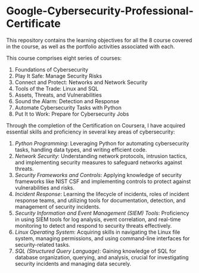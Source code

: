 # Google-Cybersecurity-Professional-Certificate

This repository contains the learning objectives for all the 8 course covered in the course, as well as the portfolio activities associated with each.

This course comprises eight series of courses:

1. Foundations of Cybersecurity
2. Play It Safe: Manage Security Risks
3. Connect and Protect: Networks and Network Security
4. Tools of the Trade: Linux and SQL
5. Assets, Threats, and Vulnerabilities
6. Sound the Alarm: Detection and Response
7. Automate Cybersecurity Tasks with Python
8. Put It to Work: Prepare for Cybersecurity Jobs

Through the completion of the Certification on Coursera, I have acquired essential skills and proficiency in several key areas of cybersecurity:

1. _Python Programming_: Leveraging Python for automating cybersecurity tasks, handling data types, and writing efficient code.
2. _Network Security_: Understanding network protocols, intrusion tactics, and implementing security measures to safeguard networks against threats.
3. _Security Frameworks and Controls_: Applying knowledge of security frameworks like NIST CSF and implementing controls to protect against vulnerabilities and risks.
4. _Incident Response_: Learning the lifecycle of incidents, roles of incident response teams, and utilizing tools for documentation, detection, and management of security incidents.
5. _Security Information and Event Management (SIEM) Tools_: Proficiency in using SIEM tools for log analysis, event correlation, and real-time monitoring to detect and respond to security threats effectively.
6. _Linux Operating System_: Acquiring skills in navigating the Linux file system, managing permissions, and using command-line interfaces for security-related tasks.
7. _SQL (Structured Query Language)_: Gaining knowledge of SQL for database organization, querying, and analysis, crucial for investigating security incidents and managing data securely.
